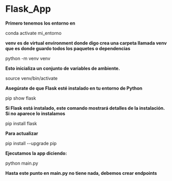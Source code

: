 # Flask_App

**Primero tenemos los entorno en** 


  conda activate mi_entorno

**venv es de virtual environment donde digo crea una carpeta llamada venv que es donde guardo todos los paquetes o dependencias**


  python -m venv venv

**Esto inicializa un conjunto de variables de ambiente.**


  source venv/bin/activate

**Asegúrate de que Flask esté instalado en tu entorno de Python**


  pip show flask

**Si Flask está instalado, este comando mostrará detalles de la instalación. Si no aparece lo instalamos**


  pip install flask

**Para actualizar**


  pip install --upgrade pip

**Ejecutamos la app diciendo:**


 python main.py

**Hasta este punto en main.py no tiene nada, debemos crear endpoints**

